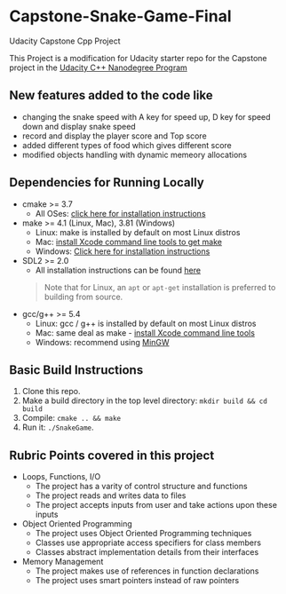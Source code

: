 # Capstone-Snake-Game-Final

Udacity Capstone Cpp Project

This Project is a modification for Udacity starter repo for the Capstone project in the [Udacity C++ Nanodegree Program](https://www.udacity.com/course/c-plus-plus-nanodegree--nd213)

## New features added to the code like
* changing the snake speed with A key for speed up, D key for speed down and display snake speed
* record and display the player score and Top score
* added different types of food which gives different score
* modified objects handling with dynamic memeory allocations

## Dependencies for Running Locally
* cmake >= 3.7
  * All OSes: [click here for installation instructions](https://cmake.org/install/)
* make >= 4.1 (Linux, Mac), 3.81 (Windows)
  * Linux: make is installed by default on most Linux distros
  * Mac: [install Xcode command line tools to get make](https://developer.apple.com/xcode/features/)
  * Windows: [Click here for installation instructions](http://gnuwin32.sourceforge.net/packages/make.htm)
* SDL2 >= 2.0
  * All installation instructions can be found [here](https://wiki.libsdl.org/Installation)
  >Note that for Linux, an `apt` or `apt-get` installation is preferred to building from source. 
* gcc/g++ >= 5.4
  * Linux: gcc / g++ is installed by default on most Linux distros
  * Mac: same deal as make - [install Xcode command line tools](https://developer.apple.com/xcode/features/)
  * Windows: recommend using [MinGW](http://www.mingw.org/)

## Basic Build Instructions

1. Clone this repo.
2. Make a build directory in the top level directory: `mkdir build && cd build`
3. Compile: `cmake .. && make`
4. Run it: `./SnakeGame`.


## Rubric Points covered in this project

* Loops, Functions, I/O
  * The project has a varity of control structure and functions
  * The project reads and writes data to files
  * The project accepts inputs from user and take actions upon these inputs
* Object Oriented Programming
  * The project uses Object Oriented Programming techniques
  * Classes use appropriate access specifiers for class members
  * Classes abstract implementation details from their interfaces
* Memory Management
  * The project makes use of references in function declarations
  * The project uses smart pointers instead of raw pointers

